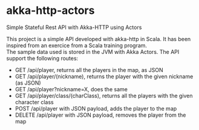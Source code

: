 # akka-http-actors
Simple Stateful Rest API with Akka-HTTP using Actors

This project is a simple API developed with akka-http in Scala. It has been inspired from an exercice from a Scala training program.  
The sample data used is stored in the JVM with Akka Actors. 
The API support the following routes:
- GET /api/player, returns all the players in the map, as JSON
- GET /api/player/(nickname), returns the player with the given nickname (as JSON)
- GET /api/player?nickname=X, does the same
- GET /api/player/class/(charClass), returns all the players with the given character class
 - POST /api/player with JSON payload, adds the player to the map
 - DELETE /api/player with JSON payload, removes the player from the map
 
